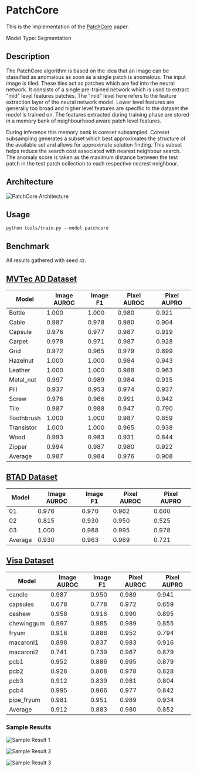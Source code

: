 # PatchCore

This is the implementation of the [PatchCore](https://arxiv.org/pdf/2106.08265.pdf) paper.

Model Type: Segmentation

## Description

The PatchCore algorithm is based on the idea that an image can be classified as anomalous as soon as a single patch is anomalous. The input image is tiled. These tiles act as patches which are fed into the neural network. It consists of a single pre-trained network which is used to extract "mid" level features patches. The "mid" level here refers to the feature extraction layer of the neural network model. Lower level features are generally too broad and higher level features are specific to the dataset the model is trained on. The features extracted during training phase are stored in a memory bank of neighbourhood aware patch level features.

During inference this memory bank is coreset subsampled. Coreset subsampling generates a subset which best approximates the structure of the available set and allows for approximate solution finding. This subset helps reduce the search cost associated with nearest neighbour search. The anomaly score is taken as the maximum distance between the test patch in the test patch collection to each respective nearest neighbour.

## Architecture

![PatchCore Architecture](https://raw.githubusercontent.com/openvinotoolkit/anomalib/main/docs/source/images/patchcore/architecture.jpg "PatchCore Architecture")

## Usage

`python tools/train.py --model patchcore`

## Benchmark

All results gathered with seed `42`.

## [MVTec AD Dataset](https://www.mvtec.com/company/research/datasets/mvtec-ad)

| Model      | Image AUROC | Image F1 | Pixel AUROC | Pixel AUPRO |
| ---------- | ----------- | -------- | ----------- | ----------- |
| Bottle     | 1.000       | 1.000    | 0.980       | 0.921       |
| Cable      | 0.987       | 0.978    | 0.980       | 0.904       |
| Capsule    | 0.976       | 0.977    | 0.987       | 0.919       |
| Carpet     | 0.978       | 0.971    | 0.987       | 0.928       |
| Grid       | 0.972       | 0.965    | 0.979       | 0.899       |
| Hazelnut   | 1.000       | 1.000    | 0.984       | 0.943       |
| Leather    | 1.000       | 1.000    | 0.988       | 0.963       |
| Metal_nut  | 0.997       | 0.989    | 0.984       | 0.915       |
| Pill       | 0.937       | 0.953    | 0.974       | 0.937       |
| Screw      | 0.976       | 0.966    | 0.991       | 0.942       |
| Tile       | 0.987       | 0.988    | 0.947       | 0.790       |
| Toothbrush | 1.000       | 1.000    | 0.987       | 0.859       |
| Transistor | 1.000       | 1.000    | 0.965       | 0.938       |
| Wood       | 0.993       | 0.983    | 0.931       | 0.844       |
| Zipper     | 0.994       | 0.987    | 0.980       | 0.922       |
| Average    | 0.987       | 0.984    | 0.976       | 0.908       |

## [BTAD Dataset](https://www.mvtec.com/company/research/datasets/mvtec-ad)

| Model   | Image AUROC | Image F1 | Pixel AUROC | Pixel AUPRO |
| ------- | ----------- | -------- | ----------- | ----------- |
| 01      | 0.976       | 0.970    | 0.962       | 0.660       |
| 02      | 0.815       | 0.930    | 0.950       | 0.525       |
| 03      | 1.000       | 0.988    | 0.995       | 0.978       |
| Average | 0.930       | 0.963    | 0.969       | 0.721       |

## [Visa Dataset](https://github.com/amazon-science/spot-diff)

| Model      | Image AUROC | Image F1 | Pixel AUROC | Pixel AUPRO |
| ---------- | ----------- | -------- | ----------- | ----------- |
| candle     | 0.987       | 0.950    | 0.989       | 0.941       |
| capsules   | 0.678       | 0.778    | 0.972       | 0.659       |
| cashew     | 0.958       | 0.916    | 0.990       | 0.895       |
| chewinggum | 0.997       | 0.985    | 0.989       | 0.855       |
| fryum      | 0.916       | 0.886    | 0.952       | 0.794       |
| macaroni1  | 0.898       | 0.837    | 0.983       | 0.916       |
| macaroni2  | 0.741       | 0.739    | 0.967       | 0.879       |
| pcb1       | 0.952       | 0.886    | 0.995       | 0.879       |
| pcb2       | 0.926       | 0.868    | 0.978       | 0.828       |
| pcb3       | 0.912       | 0.839    | 0.981       | 0.804       |
| pcb4       | 0.995       | 0.966    | 0.977       | 0.842       |
| pipe_fryum | 0.981       | 0.951    | 0.989       | 0.934       |
| Average    | 0.912       | 0.883    | 0.980       | 0.852       |

### Sample Results

![Sample Result 1](https://raw.githubusercontent.com/openvinotoolkit/anomalib/main/docs/source/images/patchcore/results/0.png "Sample Result 1")

![Sample Result 2](https://raw.githubusercontent.com/openvinotoolkit/anomalib/main/docs/source/images/patchcore/results/1.png "Sample Result 2")

![Sample Result 3](https://raw.githubusercontent.com/openvinotoolkit/anomalib/main/docs/source/images/patchcore/results/2.png "Sample Result 3")
